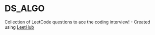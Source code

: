 # DS_ALGO
Collection of LeetCode questions to ace the coding interview! - Created using [LeetHub](https://github.com/QasimWani/LeetHub)
